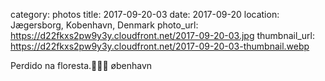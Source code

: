 category: photos 
title: 2017-09-20-03
date: 2017-09-20
location: Jægersborg, Kobenhavn, Denmark
photo_url: https://d22fkxs2pw9y3y.cloudfront.net/2017-09-20-03.jpg
thumbnail_url: https://d22fkxs2pw9y3y.cloudfront.net/2017-09-20-03-thumbnail.webp

Perdido na floresta.🌲🎍🍃           øbenhavn  